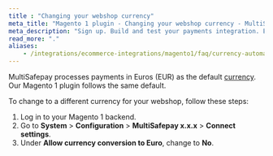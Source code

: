 ```yaml
---
title : "Changing your webshop currency"
meta_title: "Magento 1 plugin - Changing your webshop currency - MultiSafepay Docs"
meta_description: "Sign up. Build and test your payments integration. Explore our products and services. Use our API Reference, SDKs, and wrappers. Get support."
read_more: "."
aliases:
    - /integrations/ecommerce-integrations/magento1/faq/currency-automatically-converted-into-euro-magento1/
---
```

MultiSafepay processes payments in Euros (EUR) as the default [currency](/faq/general/which-currencies-are-supported-by-multisafepay). Our Magento 1 plugin follows the same default.

To change to a different currency for your webshop, follow these steps:

1. Log in to your Magento 1 backend. 
2. Go to **System** > **Configuration** > **MultiSafepay x.x.x** > **Connect settings**.
3. Under **Allow currency conversion to Euro**, change to **No**.
